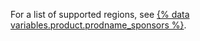 For a list of supported regions, see [{% data variables.product.prodname_sponsors %}](https://github.com/sponsors).
